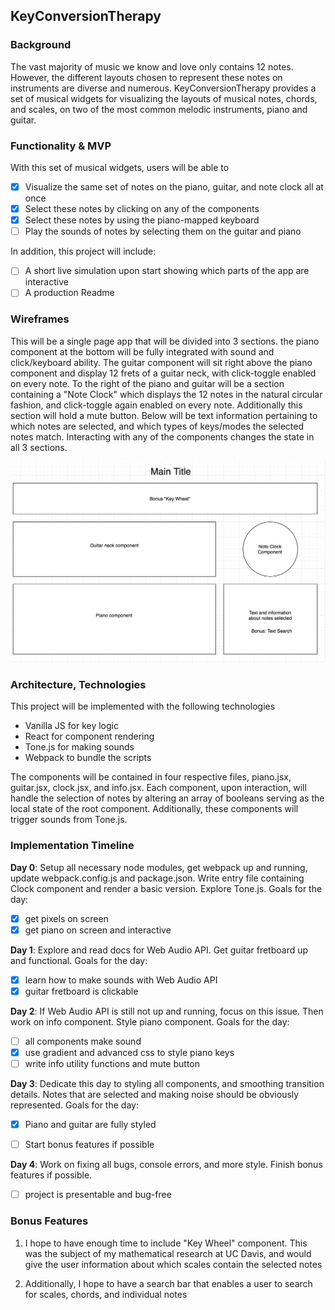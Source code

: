 ## KeyConversionTherapy

### Background

The vast majority of music we know and love only contains 12 notes. However, the different layouts chosen to represent these notes on instruments are diverse and numerous. KeyConversionTherapy provides a set of musical widgets for visualizing the layouts of musical notes, chords, and scales, on two of the most common melodic instruments, piano and guitar.

### Functionality & MVP

With this set of musical widgets, users will be able to

- [x] Visualize the same set of notes on the piano, guitar, and note clock all at once
- [x] Select these notes by clicking on any of the components
- [x] Select these notes by using the piano-mapped keyboard
- [ ] Play the sounds of notes by selecting them on the guitar and piano

In addition, this project will include:

- [ ] A short live simulation upon start showing which parts of the app are interactive
- [ ] A production Readme

### Wireframes

This will be a single page app that will be divided into 3 sections. the piano component at the bottom will be fully integrated with sound and click/keyboard ability. The guitar component will sit right above the piano component and display 12 frets of a guitar neck, with click-toggle enabled on every note. To the right of the piano and guitar will be a section containing a "Note Clock" which displays the 12 notes in the natural circular fashion, and click-toggle again enabled on every note. Additionally this section will hold a mute button. Below will be text information pertaining to which notes are selected, and which types of keys/modes the selected notes match. Interacting with any of the components changes the state in all 3 sections.

![wireframes](images/wireframe.png)

### Architecture, Technologies

This project will be implemented with the following technologies

- Vanilla JS for key logic
- React for component rendering
- Tone.js for making sounds
- Webpack to bundle the scripts

The components will be contained in four respective files, piano.jsx, guitar.jsx, clock.jsx, and info.jsx. Each component, upon interaction, will handle the selection of notes by altering an array of booleans serving as the local state of the root component. Additionally, these components will trigger sounds from Tone.js.

### Implementation Timeline

**Day 0**: Setup all necessary node modules, get webpack up and running, update webpack.config.js and package.json. Write entry file containing Clock component and render a basic version. Explore Tone.js. Goals for the day:
- [x] get pixels on screen
- [x] get piano on screen and interactive

**Day 1**: Explore and read docs for Web Audio API. Get guitar fretboard up and functional. Goals for the day:
- [x] learn how to make sounds with Web Audio API
- [x] guitar fretboard is clickable

**Day 2**: If Web Audio API is still not up and running, focus on this issue. Then work on info component. Style piano component. Goals for the day:

- [ ] all components make sound
- [x] use gradient and advanced css to style piano keys
- [ ] write info utility functions and mute button

**Day 3**: Dedicate this day to styling all components, and smoothing transition details. Notes that are selected and making noise should be obviously represented. Goals for the day:

- [x] Piano and guitar are fully styled
- [ ] Start bonus features if possible


**Day 4**: Work on fixing all bugs, console errors, and more style. Finish bonus features if possible.

- [ ] project is presentable and bug-free



### Bonus Features

1) I hope to have enough time to include "Key Wheel" component. This was the subject of my mathematical research at UC Davis, and would give the user information about which scales contain the selected notes

2) Additionally, I hope to have a search bar that enables a user to search for scales, chords, and individual notes
